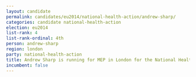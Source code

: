 ```yaml
---
layout: candidate
permalink: candidates/eu2014/national-health-action/andrew-sharp/
categories: candidate national-health-action
election: eu2014
list-rank: 4
list-rank-ordinal: 4th
person: andrew-sharp
region: london
party: national-health-action
title: Andrew Sharp is running for MEP in London for the National Health Action Party
incumbent: false
---
```

